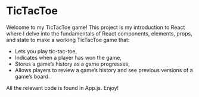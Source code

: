# TicTacToe

Welcome to my TicTacToe game! This project is my introduction to React where I delve into the fundamentals of React components, elements, props, and state to make a working TicTacToe game that:
- Lets you play tic-tac-toe,
- Indicates when a player has won the game,
- Stores a game’s history as a game progresses,
- Allows players to review a game’s history and see previous versions of a game’s board.

All the relevant code is found in App.js. Enjoy!
